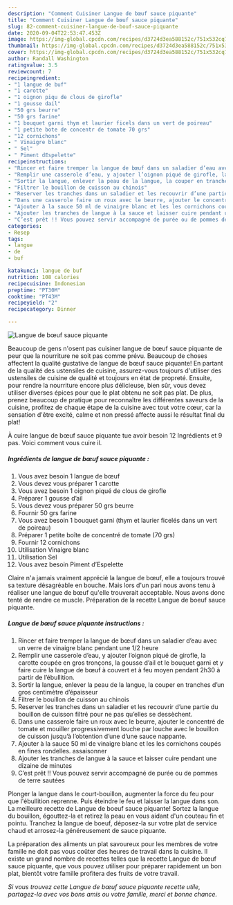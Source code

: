 ```yaml
---
description: "Comment Cuisiner Langue de bœuf sauce piquante"
title: "Comment Cuisiner Langue de bœuf sauce piquante"
slug: 82-comment-cuisiner-langue-de-bouf-sauce-piquante
date: 2020-09-04T22:53:47.453Z
image: https://img-global.cpcdn.com/recipes/d3724d3ea588152c/751x532cq70/langue-de-boeuf-sauce-piquante-photo-principale-de-la-recette.jpg
thumbnail: https://img-global.cpcdn.com/recipes/d3724d3ea588152c/751x532cq70/langue-de-boeuf-sauce-piquante-photo-principale-de-la-recette.jpg
cover: https://img-global.cpcdn.com/recipes/d3724d3ea588152c/751x532cq70/langue-de-boeuf-sauce-piquante-photo-principale-de-la-recette.jpg
author: Randall Washington
ratingvalue: 3.5
reviewcount: 7
recipeingredient:
- "1 langue de buf"
- "1 carotte"
- "1 oignon piqu de clous de girofle"
- "1 gousse dail"
- "50 grs beurre"
- "50 grs farine"
- "1 bouquet garni thym et laurier ficels dans un vert de poireau"
- "1 petite bote de concentr de tomate 70 grs"
- "12 cornichons"
- " Vinaigre blanc"
- " Sel"
- " Piment dEspelette"
recipeinstructions:
- "Rincer et faire tremper la langue de bœuf dans un saladier d’eau avec un verre de vinaigre blanc pendant une 1/2 heure"
- "Remplir une casserole d’eau, y ajouter l’oignon piqué de girofle, la carotte coupée en gros tronçons, la gousse d’ail et le bouquet garni et y faire cuire la langue de bœuf à couvert et à feu moyen pendant 2h30 à partir de l’ébullition."
- "Sortir la langue, enlever la peau de la langue, la couper en tranches d’un gros centimètre d’épaisseur"
- "Filtrer le bouillon de cuisson au chinois"
- "Reserver les tranches dans un saladier et les recouvrir d’une partie du bouillon de cuisson filtré pour ne pas qu’elles se dessèchent."
- "Dans une casserole faire un roux avec le beurre, ajouter le concentré de tomate et mouiller progressivement louche par louche avec le bouillon de cuisson jusqu’à l’obtention d’une d’une sauce nappante."
- "Ajouter à la sauce 50 ml de vinaigre blanc et les les cornichons coupés en fines rondelles. assaisonner"
- "Ajouter les tranches de langue à la sauce et laisser cuire pendant une dizaine de minutes"
- "C’est prêt !! Vous pouvez servir accompagné de purée ou de pommes de terre sautées"
categories:
- Resep
tags:
- langue
- de
- buf

katakunci: langue de buf 
nutrition: 108 calories
recipecuisine: Indonesian
preptime: "PT30M"
cooktime: "PT43M"
recipeyield: "2"
recipecategory: Dinner

---
```



![Langue de bœuf sauce piquante](https://img-global.cpcdn.com/recipes/d3724d3ea588152c/751x532cq70/langue-de-boeuf-sauce-piquante-photo-principale-de-la-recette.jpg)

Beaucoup de gens n'osent pas cuisiner langue de bœuf sauce piquante de peur que la nourriture ne soit pas comme prévu. Beaucoup de choses affectent la qualité gustative de langue de bœuf sauce piquante! En partant de la qualité des ustensiles de cuisine, assurez-vous toujours d'utiliser des ustensiles de cuisine de qualité et toujours en état de propreté. Ensuite, pour rendre la nourriture encore plus délicieuse, bien sûr, vous devez utiliser diverses épices pour que le plat obtenu ne soit pas plat. De plus, prenez beaucoup de pratique pour reconnaître les différentes saveurs de la cuisine, profitez de chaque étape de la cuisine avec tout votre cœur, car la sensation d'être excité, calme et non pressé affecte aussi le résultat final du plat!

<!--inarticleads1-->

À cuire langue de bœuf sauce piquante tue avoir besoin 12 Ingrédients et 9 pas. Voici comment vous cuire il.

##### Ingrédients de langue de bœuf sauce piquante :

1. Vous avez besoin 1 langue de bœuf
1. Vous devez vous préparer 1 carotte
1. Vous avez besoin 1 oignon piqué de clous de girofle
1. Préparer 1 gousse d’ail
1. Vous devez vous préparer 50 grs beurre
1. Fournir 50 grs farine
1. Vous avez besoin 1 bouquet garni (thym et laurier ficelés dans un vert de poireau)
1. Préparer 1 petite boîte de concentré de tomate (70 grs)
1. Fournir 12 cornichons
1. Utilisation  Vinaigre blanc
1. Utilisation  Sel
1. Vous avez besoin  Piment d’Espelette


Claire n&#39;a jamais vraiment apprécié la langue de bœuf, elle a toujours trouvé sa texture désagréable en bouche. Mais lors d&#39;un pari nous avons tenu à réaliser une langue de bœuf qu&#39;elle trouverait acceptable. Nous avons donc tenté de rendre ce muscle. Préparation de la recette Langue de boeuf sauce piquante. 

<!--inarticleads2-->

##### Langue de bœuf sauce piquante instructions :

1. Rincer et faire tremper la langue de bœuf dans un saladier d’eau avec un verre de vinaigre blanc pendant une 1/2 heure
1. Remplir une casserole d’eau, y ajouter l’oignon piqué de girofle, la carotte coupée en gros tronçons, la gousse d’ail et le bouquet garni et y faire cuire la langue de bœuf à couvert et à feu moyen pendant 2h30 à partir de l’ébullition.
1. Sortir la langue, enlever la peau de la langue, la couper en tranches d’un gros centimètre d’épaisseur
1. Filtrer le bouillon de cuisson au chinois
1. Reserver les tranches dans un saladier et les recouvrir d’une partie du bouillon de cuisson filtré pour ne pas qu’elles se dessèchent.
1. Dans une casserole faire un roux avec le beurre, ajouter le concentré de tomate et mouiller progressivement louche par louche avec le bouillon de cuisson jusqu’à l’obtention d’une d’une sauce nappante.
1. Ajouter à la sauce 50 ml de vinaigre blanc et les les cornichons coupés en fines rondelles. assaisonner
1. Ajouter les tranches de langue à la sauce et laisser cuire pendant une dizaine de minutes
1. C’est prêt !! Vous pouvez servir accompagné de purée ou de pommes de terre sautées


Plonger la langue dans le court-bouillon, augmenter la force du feu pour que l&#39;ébullition reprenne. Puis éteindre le feu et laisser la langue dans son. La meilleure recette de Langue de boeuf sauce piquante! Sortez la langue du bouillon, égouttez-la et retirez la peau en vous aidant d&#39;un couteau fin et pointu. Tranchez la langue de boeuf, déposez-la sur votre plat de service chaud et arrosez-la généreusement de sauce piquante. 

<!--inarticleads1-->

<p>
La préparation des aliments un plat savoureux pour les membres de votre famille ne doit pas vous coûter des heures de travail dans la cuisine. Il existe un grand nombre de recettes telles que la recette Langue de bœuf sauce piquante, que vous pouvez utiliser pour préparer rapidement un bon plat, bientôt votre famille profitera des fruits de votre travail.
</p>

<p>
<i>Si vous trouvez cette Langue de bœuf sauce piquante recette utile, partagez-la avec vos bons amis ou votre famille, merci et bonne chance.</i>
</p>
